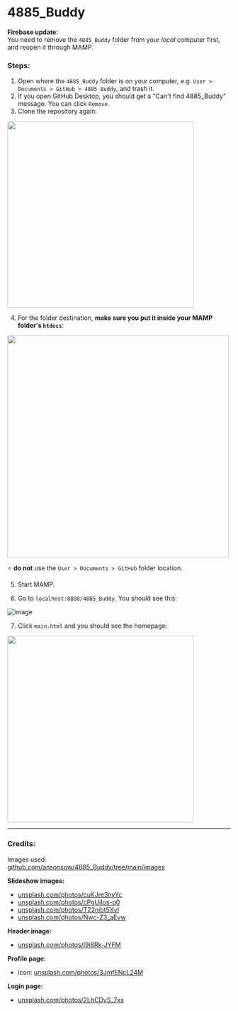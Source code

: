 # 4885_Buddy
 
**Firebase update:**  
You need to remove the `4885_Buddy` folder from your *local* computer first, and reopen it through MAMP.  

### Steps:
1. Open where the `4885_Buddy` folder is on your computer, e.g. `User > Documents > GitHub > 4885_Buddy`, and trash it.
2. If you open GitHub Desktop, you should get a "Can't find 4885_Buddy" message. You can click `Remove`.
3. Clone the repository again:  
<img src="https://user-images.githubusercontent.com/25330392/193745183-dc7e8f9a-d549-4a80-ab34-6703b35cc960.png" width="420">

4. For the folder destination, **make sure you put it inside your MAMP folder's `htdocs`**:  
<img src="https://user-images.githubusercontent.com/25330392/193745699-4cd3d419-1de0-4548-82ee-61d075fff8f9.png" width="500">  

⭐ **do not** use the `User > Documents > GitHub` folder location.

5. Start MAMP.

6. Go to `localhost:8888/4885_Buddy`. You should see this:  

![image](https://user-images.githubusercontent.com/25330392/193746250-e9d4949f-3f10-45db-9b79-fd78e87c3ca1.png)  

7. Click `main.html` and you should see the homepage:  
<!--<img src="https://user-images.githubusercontent.com/25330392/193746578-638558d0-f450-4fb2-bece-32f6f802ea94.png" width="420">-->
<img src="https://user-images.githubusercontent.com/25330392/196013655-38b8754a-3504-4d1d-93f4-85e61de824fa.png" width="420">


---

### Credits:

Images used:  
[github.com/ansonsow/4885_Buddy/tree/main/images](https://github.com/ansonsow/4885_Buddy/tree/main/images)  

**Slideshow images:**
* [unsplash.com/photos/cuKJre3nyYc](https://unsplash.com/photos/cuKJre3nyYc)
* [unsplash.com/photos/cPgUiIos-q0](https://unsplash.com/photos/cPgUiIos-q0)
* [unsplash.com/photos/T22nibt5XvI](https://unsplash.com/photos/T22nibt5XvI)
* [unsplash.com/photos/Nwc-Z3_aEvw](https://unsplash.com/photos/Nwc-Z3_aEvw)

**Header image:**
* [unsplash.com/photos/I9j8Rk-JYFM](https://unsplash.com/photos/I9j8Rk-JYFM)

**Profile page:**
* icon: [unsplash.com/photos/3JmfENcL24M](https://unsplash.com/photos/3JmfENcL24M)

**Login page:**
* [unsplash.com/photos/2LhCDvS_7xs](https://unsplash.com/photos/2LhCDvS_7xs)
